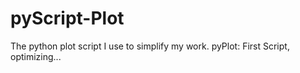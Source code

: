 # pyScript-Plot
The python plot script I use to simplify my work.
  pyPlot:
    First Script, optimizing...
